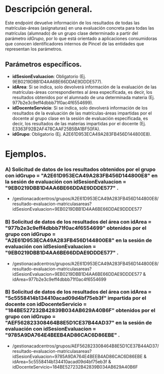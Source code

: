 
# Descripción general.

Este endpoint devuelve información de los resultados de todas las matrículas-áreas (asignaturas) en una evaluación concreta para todas las matrículas (alumnado) de un grupo clase determinado a partir del parámetro *idGrupo*, por lo que está orientado a aplicaciones consumidoras que conocen identificadores internos de Pincel de las entidades que representan los parámetros.

## Parámetros específicos.

* **idSesionEvaluacion**: Obligatorio (Ej. 9EB0219DBB1D4AA6BE66DDAE9DDDE577).
* **idArea**: Si se indica, solo devolverá información de la evaluación de las matrículas-áreas correspondientes al área especificada, es decir, los resultados obtenidos por el alumnado de una determinada materia (Ej. 977b2e3c9eff4dbbb71f0ac4f6554699).
* **idDocenteServicio**: Si se indica, solo devolverá información de los resultados de la evaluación de las matrículas-áreas impartidas por el docente al grupo clase en la sesión de evaluación especificada, es decir, los resultados de las materias impartidas por el docente (Ej. E3363F92B2AF478CAAF25B5BA1BF50FA).
* **idGrupo**: Obligatorio (Ej. A2E61D953ECA49A283FB456D144800E8).

# Ejemplos.
### A) Solicitud de datos de los resultados obtenidos por el grupo con idGrupo = "A2E61D953ECA49A283FB456D144800E8" en la sesión de evaluación con idSesionEvaluacion = "9EB0219DBB1D4AA6BE66DDAE9DDDE577" .
* /gestionacadcentros/grupos/A2E61D953ECA49A283FB456D144800E8/resultado-evaluacion-matriculasareas?idSesionEvaluacion=9EB0219DBB1D4AA6BE66DDAE9DDDE577

### B) Solicitud de datos de los resultados del área con idArea = "977b2e3c9eff4dbbb71f0ac4f6554699" obtenidos por el grupo con idGrupo = "A2E61D953ECA49A283FB456D144800E8" en la sesión de evaluación con idSesionEvaluacion = "9EB0219DBB1D4AA6BE66DDAE9DDDE577" .
* /gestionacadcentros/grupos/A2E61D953ECA49A283FB456D144800E8/resultado-evaluacion-matriculasareas?idSesionEvaluacion=9EB0219DBB1D4AA6BE66DDAE9DDDE577 & idArea=977b2e3c9eff4dbbb71f0ac4f6554699

### B) Solicitud de datos de los resultados del área con idArea = "5c5558414b134410acad09d4bf75eb3f" impartida por el docente con idDocenteServicio = "184BE527232B42839B034AB629A40B6F" obtenidos por el grupo con idGrupo = "AEF562823308464B8E5D1CE37B44AD37" en la sesión de evaluación con idSesionEvaluacion = "9785A9DA764E4BEEB4AD86CAC6D86EBE" .
* /gestionacadcentros/grupos/AEF562823308464B8E5D1CE37B44AD37/resultado-evaluacion-matriculasareas?idSesionEvaluacion=9785A9DA764E4BEEB4AD86CAC6D86EBE & idArea=5c5558414b134410acad09d4bf75eb3f & idDocenteServicio=184BE527232B42839B034AB629A40B6F

